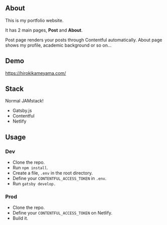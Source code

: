 <div>

</div>

## About

This is my portfolio website. 

It has 2 main pages, **Post** and **About**.

Post page renders your posts through Contentful automatically. About page shows my profile, academic background or so on... 

## Demo

https://hirokikameyama.com/

## Stack

Normal JAMstack!

- Gatsby.js
- Contentful 
- Netlify

## Usage

### Dev

- Clone the repo.
- Run `npm install`.
- Create a file, `.env` in the root directory. 
- Define your `CONTENTFUL_ACCESS_TOKEN` in `.env`. 
- Run `gatsby develop.`

### Prod
- Clone the repo. 
- Define your `CONTENTFUL_ACCESS_TOKEN` on Netlify. 
- Build it. 
